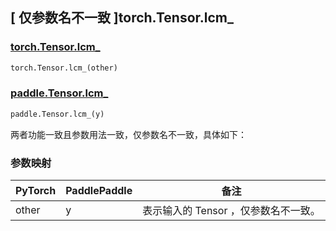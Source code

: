 ## [ 仅参数名不一致 ]torch.Tensor.lcm_

### [torch.Tensor.lcm_](https://pytorch.org/docs/stable/generated/torch.Tensor.lcm_.html)

```python
torch.Tensor.lcm_(other)
```

### [paddle.Tensor.lcm_]()

```python
paddle.Tensor.lcm_(y)
```

两者功能一致且参数用法一致，仅参数名不一致，具体如下：

### 参数映射

| PyTorch       | PaddlePaddle | 备注                                                   |
| ------------- | ------------ | ------------------------------------------------------ |
| other  |   y   | 表示输入的 Tensor ，仅参数名不一致。 |
